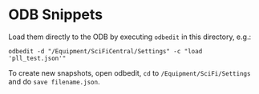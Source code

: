 # ODB Snippets
Load them directly to the ODB by executing `odbedit` in this directory, e.g.:
```
odbedit -d "/Equipment/SciFiCentral/Settings" -c "load 'pll_test.json'"
```
To create new snapshots, open odbedit, `cd` to `/Equipment/SciFi/Settings` and do `save filename.json`.

